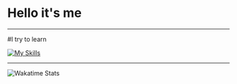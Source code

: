 # Hello it's me

---
#I try to learn

[![My Skills](https://skillicons.dev/icons?i=java&theme=light)](https://skillicons.dev)

---

![Wakatime Stats](https://github-readme-stats.vercel.app/api/wakatime?username=@Alex_mhr&theme=tokyonight&layout=compact&langs_count=10&hide_title=true)
